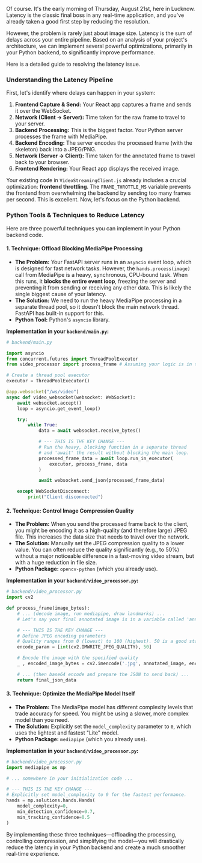 Of course. It's the early morning of Thursday, August 21st, here in Lucknow. Latency is the classic final boss in any real-time application, and you've already taken a good first step by reducing the resolution.

However, the problem is rarely just about image size. Latency is the sum of delays across your entire pipeline. Based on an analysis of your project's architecture, we can implement several powerful optimizations, primarily in your Python backend, to significantly improve performance.

Here is a detailed guide to resolving the latency issue.

### **Understanding the Latency Pipeline**

First, let's identify where delays can happen in your system:

1.  **Frontend Capture & Send:** Your React app captures a frame and sends it over the WebSocket.
2.  **Network (Client -\> Server):** Time taken for the raw frame to travel to your server.
3.  **Backend Processing:** This is the biggest factor. Your Python server processes the frame with MediaPipe.
4.  **Backend Encoding:** The server encodes the processed frame (with the skeleton) back into a JPEG/PNG.
5.  **Network (Server -\> Client):** Time taken for the annotated frame to travel back to your browser.
6.  **Frontend Rendering:** Your React app displays the received image.

Your existing code in `VideoStreamingClient.js` already includes a crucial optimization: **frontend throttling**. The `FRAME_THROTTLE_MS` variable prevents the frontend from overwhelming the backend by sending too many frames per second. This is excellent. Now, let's focus on the Python backend.

### **Python Tools & Techniques to Reduce Latency**

Here are three powerful techniques you can implement in your Python backend code.

#### **1. Technique: Offload Blocking MediaPipe Processing**

- **The Problem:** Your FastAPI server runs in an `asyncio` event loop, which is designed for fast network tasks. However, the `hands.process(image)` call from MediaPipe is a heavy, synchronous, CPU-bound task. When this runs, it **blocks the entire event loop**, freezing the server and preventing it from sending or receiving any other data. This is likely the single biggest cause of your latency.
- **The Solution:** We need to run the heavy MediaPipe processing in a separate thread pool, so it doesn't block the main network thread. FastAPI has built-in support for this.
- **Python Tool:** Python's `asyncio` library.

**Implementation in your `backend/main.py`:**

```python
# backend/main.py

import asyncio
from concurrent.futures import ThreadPoolExecutor
from video_processor import process_frame # Assuming your logic is in this function

# Create a thread pool executor
executor = ThreadPoolExecutor()

@app.websocket("/ws/video")
async def video_websocket(websocket: WebSocket):
    await websocket.accept()
    loop = asyncio.get_event_loop()

    try:
        while True:
            data = await websocket.receive_bytes()

            # --- THIS IS THE KEY CHANGE ---
            # Run the heavy, blocking function in a separate thread
            # and 'await' the result without blocking the main loop.
            processed_frame_data = await loop.run_in_executor(
                executor, process_frame, data
            )

            await websocket.send_json(processed_frame_data)

    except WebSocketDisconnect:
        print("Client disconnected")
```

#### **2. Technique: Control Image Compression Quality**

- **The Problem:** When you send the processed frame back to the client, you might be encoding it as a high-quality (and therefore large) JPEG file. This increases the data size that needs to travel over the network.
- **The Solution:** Manually set the JPEG compression quality to a lower value. You can often reduce the quality significantly (e.g., to 50%) without a major noticeable difference in a fast-moving video stream, but with a huge reduction in file size.
- **Python Package:** `opencv-python` (which you already use).

**Implementation in your `backend/video_processor.py`:**

```python
# backend/video_processor.py
import cv2

def process_frame(image_bytes):
    # ... (decode image, run mediapipe, draw landmarks) ...
    # Let's say your final annotated image is in a variable called 'annotated_image'

    # --- THIS IS THE KEY CHANGE ---
    # Define JPEG encoding parameters
    # Quality ranges from 0 (lowest) to 100 (highest). 50 is a good starting point.
    encode_param = [int(cv2.IMWRITE_JPEG_QUALITY), 50]

    # Encode the image with the specified quality
    _ , encoded_image_bytes = cv2.imencode('.jpg', annotated_image, encode_param)

    # ... (then base64 encode and prepare the JSON to send back) ...
    return final_json_data
```

#### **3. Technique: Optimize the MediaPipe Model Itself**

- **The Problem:** The MediaPipe model has different complexity levels that trade accuracy for speed. You might be using a slower, more complex model than you need.
- **The Solution:** Explicitly set the `model_complexity` parameter to `0`, which uses the lightest and fastest "Lite" model.
- **Python Package:** `mediapipe` (which you already use).

**Implementation in your `backend/video_processor.py`:**

```python
# backend/video_processor.py
import mediapipe as mp

# ... somewhere in your initialization code ...

# --- THIS IS THE KEY CHANGE ---
# Explicitly set model_complexity to 0 for the fastest performance.
hands = mp.solutions.hands.Hands(
    model_complexity=0,
    min_detection_confidence=0.7,
    min_tracking_confidence=0.5
)
```

By implementing these three techniques—offloading the processing, controlling compression, and simplifying the model—you will drastically reduce the latency in your Python backend and create a much smoother real-time experience.
